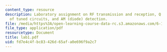 ```yaml
---
content_type: resource
description: Laboratory assignment on RF transmission and reception, Q and bandwidth
  of tuned circuits, and AM (diode) detection.
file: /media/https%3A/open-learning-course-data-rc.s3.amazonaws.com/6-101-introductory-analog-electronics-laboratory-spring-2007/fd7e4c4fbc83426d65afa0e696f9a2c7_lab1.pdf
file_type: application/pdf
resourcetype: Document
title: lab1.pdf
uid: fd7e4c4f-bc83-426d-65af-a0e696f9a2c7
---
```

